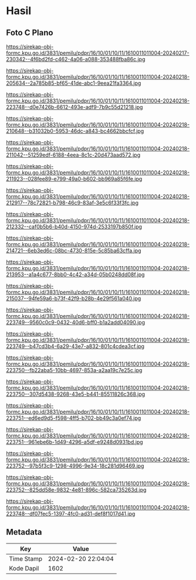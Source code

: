 # Hasil

## Foto C Plano

https://sirekap-obj-formc.kpu.go.id/3831/pemilu/pdpr/16/10/01/10/11/1610011011004-20240217-230342--4f6bd2fd-c462-4a06-a088-353488fba86c.jpg

https://sirekap-obj-formc.kpu.go.id/3831/pemilu/pdpr/16/10/01/10/11/1610011011004-20240218-205634--2a785b85-bf65-41de-abc1-9eea21fa3364.jpg

https://sirekap-obj-formc.kpu.go.id/3831/pemilu/pdpr/16/10/01/10/11/1610011011004-20240218-223748--d0e7426b-6612-493e-adf9-7b9c55d21218.jpg

https://sirekap-obj-formc.kpu.go.id/3831/pemilu/pdpr/16/10/01/10/11/1610011011004-20240218-210648--b31032b0-5953-46dc-a843-bc4662bbcfcf.jpg

https://sirekap-obj-formc.kpu.go.id/3831/pemilu/pdpr/16/10/01/10/11/1610011011004-20240218-211042--51259edf-6188-4eea-8c1c-20d473aad572.jpg

https://sirekap-obj-formc.kpu.go.id/3831/pemilu/pdpr/16/10/01/10/11/1610011011004-20240218-211923--028fee89-e799-49a0-b602-bb969a85f6fe.jpg

https://sirekap-obj-formc.kpu.go.id/3831/pemilu/pdpr/16/10/01/10/11/1610011011004-20240218-212917--78c72821-b798-46c9-83af-3e5c6f33f3fc.jpg

https://sirekap-obj-formc.kpu.go.id/3831/pemilu/pdpr/16/10/01/10/11/1610011011004-20240218-212332--caf0b5b6-b40d-4150-974d-2533197b850f.jpg

https://sirekap-obj-formc.kpu.go.id/3831/pemilu/pdpr/16/10/01/10/11/1610011011004-20240218-214721--6eb3ed6c-08bc-4730-815e-5c85ba63cffa.jpg

https://sirekap-obj-formc.kpu.go.id/3831/pemilu/pdpr/16/10/01/10/11/1610011011004-20240218-213953--a1a4c677-8bb0-4c42-a34d-05b0248dd08f.jpg

https://sirekap-obj-formc.kpu.go.id/3831/pemilu/pdpr/16/10/01/10/11/1610011011004-20240218-215037--94fe59a6-b73f-42f9-b28b-4e29f561a040.jpg

https://sirekap-obj-formc.kpu.go.id/3831/pemilu/pdpr/16/10/01/10/11/1610011011004-20240218-223749--9560c0c9-0432-40d6-bff0-b1a2add04090.jpg

https://sirekap-obj-formc.kpu.go.id/3831/pemilu/pdpr/16/10/01/10/11/1610011011004-20240218-223749--b47cd3b4-6a29-43e7-a832-801c4cdea3cf.jpg

https://sirekap-obj-formc.kpu.go.id/3831/pemilu/pdpr/16/10/01/10/11/1610011011004-20240218-223750--fb22aba5-10bb-4697-853a-a2aa19c7e25c.jpg

https://sirekap-obj-formc.kpu.go.id/3831/pemilu/pdpr/16/10/01/10/11/1610011011004-20240218-223750--307d5438-9268-43e5-b441-85511826c368.jpg

https://sirekap-obj-formc.kpu.go.id/3831/pemilu/pdpr/16/10/01/10/11/1610011011004-20240218-223751--ed6ed9d5-f598-4ff5-b702-bb49c3a0ef74.jpg

https://sirekap-obj-formc.kpu.go.id/3831/pemilu/pdpr/16/10/01/10/11/1610011011004-20240218-223751--961ebe6b-1d49-4296-a5df-e9248d0931bd.jpg

https://sirekap-obj-formc.kpu.go.id/3831/pemilu/pdpr/16/10/01/10/11/1610011011004-20240218-223752--97b5f3c9-1298-4996-9e34-18c281d96469.jpg

https://sirekap-obj-formc.kpu.go.id/3831/pemilu/pdpr/16/10/01/10/11/1610011011004-20240218-223752--825dd58e-9832-4e81-896c-582ca735263d.jpg

https://sirekap-obj-formc.kpu.go.id/3831/pemilu/pdpr/16/10/01/10/11/1610011011004-20240218-223748--df07fec5-1397-4fc0-ad31-def8f1017d41.jpg


## Metadata

| Key        | Value               |
| ---------- | ------------------- |
| Time Stamp | 2024-02-20 22:04:04 |
| Kode Dapil | 1602                |



